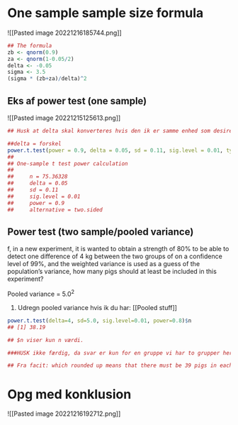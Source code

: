 # One sample sample size formula
![[Pasted image 20221216185744.png]]


```R
## The formula 
zb <- qnorm(0.9) 
za <- qnorm(1-0.05/2) 
delta <- -0.05 
sigma <- 3.5 
(sigma * (zb+za)/delta)^2

```


## Eks af power test (one sample)

![[Pasted image 20221215125613.png]]

```R
## Husk at delta skal konverteres hvis den ik er samme enhed som desired mean

##delta = forskel
power.t.test(power = 0.9, delta = 0.05, sd = 0.11, sig.level = 0.01, type = "one.sample") 
## 
## One-sample t test power calculation 
## 
##     n = 75.36328 
##     delta = 0.05 
##     sd = 0.11 
##     sig.level = 0.01 
##     power = 0.9 
##     alternative = two.sided
```

## Power test (two sample/pooled variance)

f, in a new experiment, it is wanted to obtain a strength of 80% to be able to detect one difference of 4 kg between the two groups of on a confidence level of 99%, and the weighted variance is used as a guess of the population’s variance, how many pigs should at least be included in this experiment?

Pooled variance = $5.0^2$

1. Udregn pooled variance hvis ik du har: [[Pooled stuff]]
```R
power.t.test(delta=4, sd=5.0, sig.level=0.01, power=0.8)$n 
## [1] 38.19

## $n viser kun n værdi.

###HUSK ikke færdig, da svar er kun for en gruppe vi har to grupper her så 39*2 = 78 som er svar.

## Fra facit: which rounded up means that there must be 39 pigs in each group and thus in total there must be 78 pigs included in the experiment.
```

# Opg med konklusion
![[Pasted image 20221216192712.png]]